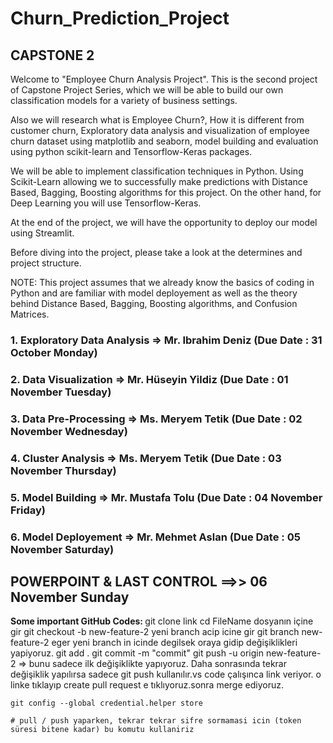 # Churn_Prediction_Project
## CAPSTONE 2
Welcome to "Employee Churn Analysis Project". This is the second project of Capstone Project Series, which we will be able to build our own classification models for a variety of business settings.

Also we will research what is Employee Churn?, How it is different from customer churn, Exploratory data analysis and visualization of employee churn dataset using matplotlib and seaborn, model building and evaluation using python scikit-learn and Tensorflow-Keras packages.

We will be able to implement classification techniques in Python. Using Scikit-Learn allowing we to successfully make predictions with Distance Based, Bagging, Boosting algorithms for this project. On the other hand, for Deep Learning you will use Tensorflow-Keras.

At the end of the project, we will have the opportunity to deploy our model using Streamlit.

Before diving into the project, please take a look at the determines and project structure.

NOTE: This project assumes that we already know the basics of coding in Python and are familiar with model deployement as well as the theory behind Distance Based, Bagging, Boosting algorithms, and Confusion Matrices. 

### 1. Exploratory Data Analysis => Mr. Ibrahim Deniz (Due Date : 31 October Monday)
### 2. Data Visualization => Mr. Hüseyin Yildiz (Due Date : 01 November Tuesday)
### 3. Data Pre-Processing => Ms. Meryem Tetik (Due Date : 02 November Wednesday)
### 4. Cluster Analysis => Ms. Meryem Tetik (Due Date : 03 November Thursday)
### 5. Model Building => Mr. Mustafa Tolu (Due Date : 04 November Friday)
### 6. Model Deployement => Mr. Mehmet Aslan (Due Date : 05 November Saturday)
## POWERPOINT & LAST CONTROL ==>> 06 November Sunday

<b> Some important GitHub Codes: </b>
git clone link
cd FileName dosyanın içine gir 
git checkout -b new-feature-2  yeni branch acip icine gir
git branch new-feature-2  eger yeni branch in icinde degilsek oraya gidip değişiklikleri yapiyoruz.
git add .
git commit -m "commit"
git push -u origin new-feature-2 => bunu sadece ilk değişiklikte yapıyoruz. Daha 
sonrasında tekrar değişiklik yapılırsa sadece git push kullanılır.vs code çalışınca 
link veriyor. o linke tıklayıp 
create pull request e tıklıyoruz.sonra merge ediyoruz.


`git config --global credential.helper store`

`# pull / push yaparken, tekrar tekrar sifre sormamasi icin (token süresi bitene kadar) bu komutu kullaniriz`
